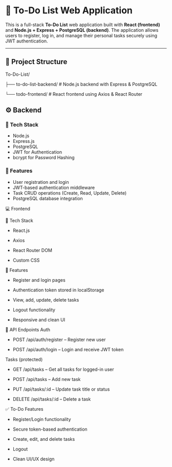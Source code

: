 # 📝 To-Do List Web Application

This is a full-stack **To-Do List** web application built with **React (frontend)** and **Node.js + Express + PostgreSQL (backend)**. The application allows users to register, log in, and manage their personal tasks securely using JWT authentication.

---

## 📂 Project Structure

To-Do-List/

├── to-do-list-backend/ # Node.js backend with Express & PostgreSQL


└── todo-frontend/ # React frontend using Axios & React Router


## ⚙️ Backend

### 🧱 Tech Stack
- Node.js
- Express.js
- PostgreSQL
- JWT for Authentication
- bcrypt for Password Hashing

### 🔐 Features
- User registration and login
- JWT-based authentication middleware
- Task CRUD operations (Create, Read, Update, Delete)
- PostgreSQL database integration

💻 Frontend

🧱 Tech Stack
 - React.js

- Axios

- React Router DOM

- Custom CSS

🌟 Features
- Register and login pages

- Authentication token stored in localStorage

- View, add, update, delete tasks

- Logout functionality

- Responsive and clean UI



📮 API Endpoints
Auth

- POST /api/auth/register – Register new user

- POST /api/auth/login – Login and receive JWT token

Tasks (protected)
- GET /api/tasks – Get all tasks for logged-in user

- POST /api/tasks – Add new task

- PUT /api/tasks/:id – Update task title or status

- DELETE /api/tasks/:id – Delete a task

✅ To-Do Features

 - Register/Login functionality

 - Secure token-based authentication

 - Create, edit, and delete tasks

 - Logout

 - Clean UI/UX design

